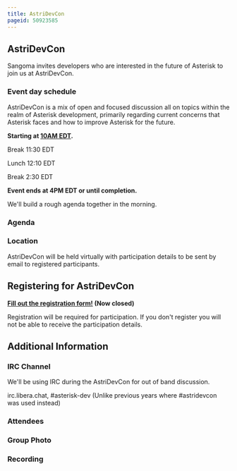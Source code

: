 ```yaml
---
title: AstriDevCon
pageid: 50923585
---
```


AstriDevCon
-----------

Sangoma invites developers who are interested in the future of Asterisk to join us at AstriDevCon.

### Event day schedule

  
AstriDevCon is a mix of open and focused discussion all on topics within the realm of Asterisk development, primarily regarding current concerns that Asterisk faces and how to improve Asterisk for the future.

**Starting at [10AM EDT](https://www.timeanddate.com/worldclock/fixedtime.html?msg=AstriDevCon+2021&iso=20211102T10&p1=179&ah=6).**

Break 11:30 EDT

Lunch 12:10 EDT

Break 2:30 EDT

**Event ends at 4PM EDT or until completion.**

We'll build a rough agenda together in the morning.

### Agenda

### Location

AstriDevCon will be held virtually with participation details to be sent by email to registered participants.

Registering for AstriDevCon
---------------------------

**[Fill out the registration form!](https://forms.gle/uk8NtkBpmJQuNFqh7) (Now closed)**

Registration will be required for participation. If you don't register you will not be able to receive the participation details.

Additional Information
----------------------

### IRC Channel

We'll be using IRC during the AstriDevCon for out of band discussion.

irc.libera.chat, #asterisk-dev (Unlike previous years where #astridevcon was used instead)

### Attendees



### Group Photo

### Recording

